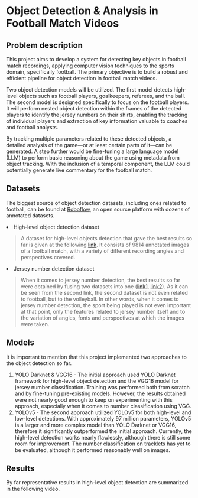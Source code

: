 # Object Detection & Analysis in Football Match Videos

## Problem description
This project aims to develop a system for detecting key objects in football match recordings, applying computer vision techniques to the sports domain, specifically football. The primary objective is to build a robust and efficient pipeline for object detection in football match videos.

Two object detection models will be utilized. The first model detects high-level objects such as football players, goalkeepers, referees, and the ball. The second model is designed specifically to focus on the football players. It will perform nested object detection within the frames of the detected players to identify the jersey numbers on their shirts, enabling the tracking of individual players and extraction of key information valuable to coaches and football analysts.

By tracking multiple parameters related to these detected objects, a detailed analysis of the game—or at least certain parts of it—can be generated. A step further would be fine-tuning a large language model (LLM) to perform basic reasoning about the game using metadata from object tracking. With the inclusion of a temporal component, the LLM could potentially generate live commentary for the football match.

## Datasets
The biggest source of object detection datasets, including ones related to football, can be found at [Roboflow](https://roboflow.com/), an open source platform with dozens of annotated datasets.
<li>High-level object detection dataset</li>
<blockquote> 
  A dataset for high-level objects detection that gave the best results so far is given at the following <a href="https://universe.roboflow.com/meriem-ahjouji/mini_projet_football">link</a>. It consists of 9814 annotated images of a football match, with a variety of different recording angles and perspectives covered.
</blockquote>

<li>Jersey number detection dataset</li>
<blockquote>
  When it comes to jersey number detection, the best results so far were obtained by fusing two datasets into one (<a href="https://universe.roboflow.com/pusan-national-university-aajlj/jersey-number-detection-8a55j">link1</a>, <a href="https://universe.roboflow.com/volleyai-actions/jersey-number-detection-s01j4">link2</a>). As it can be seen from the second link, the second dataset is not even related to football, but to the volleyball. In other words, when it comes to jersey number detection, the sport being played is not even important at that point, only the features related to jersey number itself and to the variation of angles, fonts and perspectives at which the images were taken. 
</blockquote>

## Models
It is important to mention that this project implemented two approaches to the object detection so far. 
<ol>
  <li>YOLO Darknet & VGG16 - The initial approach used YOLO Darknet framework for high-level object detection and the VGG16 model for jersey number classification. Training was performed both from scratch and by fine-tuning pre-existing models. However, the results obtained were not nearly good enough to keep on experimenting with this approach, especially when it comes to number classification using VGG. </li>
  <li>YOLOv5 - The second approach utilized YOLOv5 for both high-level and low-level detections. With approximately 97 million parameters, YOLOv5 is a larger and more complex model than YOLO Darknet or VGG16, therefore it significantly outperformed the initial approach. Currently, the high-level detection works nearly flawlessly, although there is still some room for improvement. The number classification on tracklets has yet to be evaluated, although it performed reasonably well on images.</li>
</ol>

## Results
By far representative results in high-level object detection are summarized in the following video.
